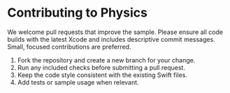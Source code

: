 # Contributing to Physics

We welcome pull requests that improve the sample. Please ensure all code builds with the latest Xcode and includes descriptive commit messages. Small, focused contributions are preferred.

1. Fork the repository and create a new branch for your change.
2. Run any included checks before submitting a pull request.
3. Keep the code style consistent with the existing Swift files.
4. Add tests or sample usage when relevant.
